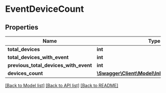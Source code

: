 # EventDeviceCount

## Properties
Name | Type | Description | Notes
------------ | ------------- | ------------- | -------------
**total_devices** | **int** |  | [optional] 
**total_devices_with_event** | **int** |  | [optional] 
**previous_total_devices_with_event** | **int** |  | [optional] 
**devices_count** | [**\Swagger\Client\Model\InlineResponse20081[]**](InlineResponse20081.md) |  | [optional] 

[[Back to Model list]](../README.md#documentation-for-models) [[Back to API list]](../README.md#documentation-for-api-endpoints) [[Back to README]](../README.md)


